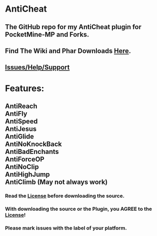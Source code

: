 # AntiCheat

## The GitHub repo for my AntiCheat plugin for PocketMine-MP and Forks.

## Find The Wiki and Phar Downloads [Here](https://github.com/DarkWav/AntiCheat/wiki).

## [Issues/Help/Support](https://github.com/DarkWav/AntiCheat/issues)

# Features:<br>
## AntiReach<br>AntiFly<br>AntiSpeed<br>AntiJesus<br>AntiGlide<br>AntiNoKnockBack<br>AntiBadEnchants<br>AntiForceOP<br>AntiNoClip<br>AntiHighJump<br>AntiClimb (May not always work)<br>

### Read the [License](https://github.com/DarkWav/AntiCheat/blob/master/LICENSE.md) before downloading the source.
### With downloading the source or the Plugin, you AGREE to the [License](https://github.com/DarkWav/AntiCheat/blob/master/LICENSE.md)!
### Please mark issues with the label of your platform.
